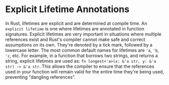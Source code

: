 # Explicit Lifetime Annotations

In Rust, lifetimes are explicit and are determined at compile time. An `explicit lifetime` is one where lifetimes are annotated in function signatures. Explicit lifetimes are very important in situations where multiple references exist and Rust's compiler cannot make safe and correct assumptions on its own. They're denoted by a tick mark, followed by a lowercase letter. The most common default names for lifetimes are `'a`, `'b`, `'c`, etc. For example, in a function that borrows two strings, and returns a string, explicit lifetimes are used as: `fn longest<'a>(x: &'a str, y: &'a str) -> &'a str`. This allows the compiler to ensure that the references used in your function will remain valid for the entire time they're being used, preventing "dangling references".